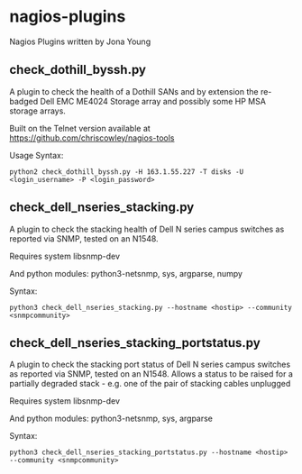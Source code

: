 # nagios-plugins
Nagios Plugins written by Jona Young

##  check_dothill_byssh.py
A plugin to check the health of a Dothill SANs and by extension the re-badged Dell EMC ME4024 Storage array and possibly some HP MSA storage arrays.

Built on the Telnet version available at https://github.com/chriscowley/nagios-tools

Usage Syntax:
```
python2 check_dothill_byssh.py -H 163.1.55.227 -T disks -U <login_username> -P <login_password>
```

##  check_dell_nseries_stacking.py
A plugin to check the stacking health of Dell N series campus switches as reported via SNMP, tested on an N1548.

Requires system libsnmp-dev

And python modules: python3-netsnmp, sys, argparse, numpy

Syntax:
```
python3 check_dell_nseries_stacking.py --hostname <hostip> --community <snmpcommunity>
```
##  check_dell_nseries_stacking_portstatus.py
A plugin to check the stacking port status of Dell N series campus switches as reported via SNMP, tested on an N1548. Allows a status to be raised for a partially degraded stack - e.g. one of the pair of stacking cables unplugged

Requires system libsnmp-dev

And python modules: python3-netsnmp, sys, argparse

Syntax:
```
python3 check_dell_nseries_stacking_portstatus.py --hostname <hostip> --community <snmpcommunity>
```
